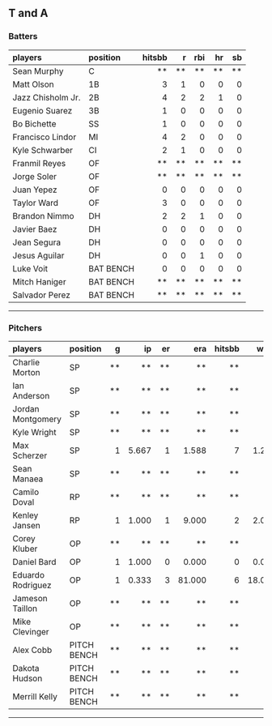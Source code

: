 ## T and A

### Batters

 
|players           |position  | hitsbb|  r| rbi| hr| sb| 
|:-----------------|:---------|------:|--:|---:|--:|--:| 
|Sean Murphy       |C         |     **| **|  **| **| **| 
|Matt Olson        |1B        |      3|  1|   0|  0|  0| 
|Jazz Chisholm Jr. |2B        |      4|  2|   2|  1|  0| 
|Eugenio Suarez    |3B        |      1|  0|   0|  0|  0| 
|Bo Bichette       |SS        |      1|  0|   0|  0|  0| 
|Francisco Lindor  |MI        |      4|  2|   0|  0|  0| 
|Kyle Schwarber    |CI        |      2|  1|   0|  0|  0| 
|Franmil Reyes     |OF        |     **| **|  **| **| **| 
|Jorge Soler       |OF        |     **| **|  **| **| **| 
|Juan Yepez        |OF        |      0|  0|   0|  0|  0| 
|Taylor Ward       |OF        |      3|  0|   0|  0|  0| 
|Brandon Nimmo     |DH        |      2|  2|   1|  0|  0| 
|Javier Baez       |DH        |      0|  0|   0|  0|  0| 
|Jean Segura       |DH        |      0|  0|   0|  0|  0| 
|Jesus Aguilar     |DH        |      0|  0|   1|  0|  0| 
|Luke Voit         |BAT BENCH |      0|  0|   0|  0|  0| 
|Mitch Haniger     |BAT BENCH |     **| **|  **| **| **| 
|Salvador Perez    |BAT BENCH |     **| **|  **| **| **| 


* * *

### Pitchers

 
|players           |position    |  g|    ip| er|    era| hitsbb|   whip| so|  w| sv| 
|:-----------------|:-----------|--:|-----:|--:|------:|------:|------:|--:|--:|--:| 
|Charlie Morton    |SP          | **|    **| **|     **|     **|     **| **| **| **| 
|Ian Anderson      |SP          | **|    **| **|     **|     **|     **| **| **| **| 
|Jordan Montgomery |SP          | **|    **| **|     **|     **|     **| **| **| **| 
|Kyle Wright       |SP          | **|    **| **|     **|     **|     **| **| **| **| 
|Max Scherzer      |SP          |  1| 5.667|  1|  1.588|      7|  1.235|  4|  1|  0| 
|Sean Manaea       |SP          | **|    **| **|     **|     **|     **| **| **| **| 
|Camilo Doval      |RP          | **|    **| **|     **|     **|     **| **| **| **| 
|Kenley Jansen     |RP          |  1| 1.000|  1|  9.000|      2|  2.000|  0|  0|  0| 
|Corey Kluber      |OP          | **|    **| **|     **|     **|     **| **| **| **| 
|Daniel Bard       |OP          |  1| 1.000|  0|  0.000|      0|  0.000|  1|  0|  1| 
|Eduardo Rodriguez |OP          |  1| 0.333|  3| 81.000|      6| 18.000|  0|  0|  0| 
|Jameson Taillon   |OP          | **|    **| **|     **|     **|     **| **| **| **| 
|Mike Clevinger    |OP          | **|    **| **|     **|     **|     **| **| **| **| 
|Alex Cobb         |PITCH BENCH | **|    **| **|     **|     **|     **| **| **| **| 
|Dakota Hudson     |PITCH BENCH | **|    **| **|     **|     **|     **| **| **| **| 
|Merrill Kelly     |PITCH BENCH | **|    **| **|     **|     **|     **| **| **| **| 


* * *


